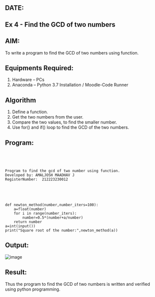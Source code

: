 ## DATE:
## Ex 4 - Find the GCD of two numbers

## AIM:
To write a program to find the GCD of two numbers using function.

## Equipments Required:
1. Hardware – PCs
2. Anaconda – Python 3.7 Installation / Moodle-Code Runner

## Algorithm
1. Define a function.
2. Get the two numbers from the user.
3. Compare the two values, to find the smaller number.
4. Use for() and if() loop to find the GCD of the two numbers.

## Program:
```




Program to find the gcd of two number using function.
Developed by: AMALJOSH MAADHAV J
RegisterNumber:  212223230012





def newton_method(number,number_iters=100):
    a=float(number)
    for i in range(number_iters):
        number=0.5*(number+a/number)
    return number
a=int(input())
print("Square root of the number:",newton_method(a))
```

## Output:
![image](https://github.com/user-attachments/assets/b7568cdf-16a2-40aa-af82-4e24eb56c436)



## Result:
Thus the program to find the GCD of two numbers is written and verified using python programming.
